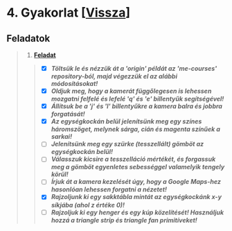 # 4. Gyakorlat [[Vissza](https://github.com/OraveczJozsef/Miskolci_Egyetem/tree/main/Sz%C3%A1m%C3%ADt%C3%B3g%C3%A9pi%20Grafika/Gyakorlati%20Feladatok)]
## Feladatok
> 1. **[Feladat](https://github.com/OraveczJozsef/Miskolci_Egyetem/tree/main/Sz%C3%A1m%C3%ADt%C3%B3g%C3%A9pi%20Grafika/Gyakorlati%20Feladatok/4.%20Gyakorlat/1%20Feladat)**
> > - [x] ***Töltsük le és nézzük át a 'origin' példát az 'me-courses' repository-ból, majd végezzük el az alábbi módosításokat!***
> > - [x] ***Oldjuk meg, hogy a kamerát függőlegesen is lehessen mozgatni felfelé és lefelé 'q' és 'e' billentyűk segítségével!***
> > - [x] ***Állítsuk be a 'j' és 'l' billentyűkre a kamera balra és jobbra forgatását!***
> > - [x] ***Az egységkockán belül jelenítsünk meg egy színes háromszöget, melynek sárga, cián és magenta színűek a sarkai!***
> > - [ ] ***Jelenítsünk meg egy szürke (tesszellált) gömböt az egységkockán belül!***
> > - [ ] ***Válasszuk kicsire a tesszelláció mértékét, és forgassuk meg a gömböt egyenletes sebességgel valamelyik tengely körül!***
> > - [ ] ***Írjuk át a kamera kezelését úgy, hogy a Google Maps-hez hasonlóan lehessen forgatni a nézetet!***
> > - [x] ***Rajzoljunk ki egy sakktábla mintát az egységkockánk x-y síkjába (ahol z értéke 0)!***
> > - [ ] ***Rajzoljuk ki egy henger és egy kúp közelítését! Használjuk hozzá a triangle strip és triangle fan primitíveket!***